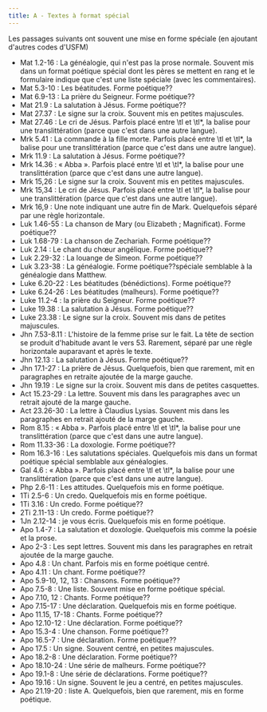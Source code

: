 ```yaml
---
title: A - Textes à format spécial
---
```

Les passages suivants ont souvent une mise en forme spéciale (en ajoutant d'autres codes d'USFM)

-  Mat 1.2-16 : La généalogie, qui n'est pas la prose normale. Souvent mis dans un format poétique spécial dont les pères se mettent en rang et le formulaire indique que c'est une liste spéciale (avec les commentaires).
-  Mat 5.3-10 : Les béatitudes. Forme poétique??
-  Mat 6.9-13 : La prière du Seigneur. Forme poétique??
-  Mat 21.9 : La salutation à Jésus. Forme poétique??
-  Mat 27.37 : Le signe sur la croix. Souvent mis en petites majuscules.
-  Mat 27.46 : Le cri de Jésus. Parfois placé entre \\tl et \\tl\*, la balise pour une translittération (parce que c'est dans une autre langue).
-  Mrk 5.41 : La commande à la fille morte. Parfois placé entre \\tl et \\tl\*, la balise pour une translittération (parce que c'est dans une autre langue).
-  Mrk 11.9 : La salutation à Jésus. Forme poétique??
-  Mrk 14.36 : « Abba ». Parfois placé entre \\tl et \\tl\*, la balise pour une translittération (parce que c'est dans une autre langue).
-  Mrk 15,26 : Le signe sur la croix. Souvent mis en petites majuscules.
-  Mrk 15,34 : Le cri de Jésus. Parfois placé entre \\tl et \\tl\*, la balise pour une translittération (parce que c'est dans une autre langue).
-  Mrk 16,9 : Une note indiquant une autre fin de Mark. Quelquefois séparé par une règle horizontale.
-  Luk 1.46-55 : La chanson de Mary (ou Elizabeth ; Magnificat). Forme poétique??
-  Luk 1.68-79 : La chanson de Zechariah. Forme poétique??
-  Luk 2.14 : Le chant du chœur angélique. Forme poétique??
-  Luk 2.29-32 : La louange de Simeon. Forme poétique??
-  Luk 3.23-38 : La généalogie. Forme poétique??spéciale semblable à la généalogie dans Matthew.
-  Luke 6.20-22 : Les béatitudes (bénédictions). Forme poétique??
-  Luke 6.24-26 : Les béatitudes (malheurs). Forme poétique??
-  Luke 11.2-4 : la prière du Seigneur. Forme poétique??
-  Luke 19.38 : La salutation à Jésus. Forme poétique??
-  Luke 23.38 : Le signe sur la croix. Souvent mis dans de petites majuscules.
-  Jhn 7.53-8.11 : L'histoire de la femme prise sur le fait. La tête de section se produit d'habitude avant le vers 53. Rarement, séparé par une règle horizontale auparavant et après le texte.
-  Jhn 12.13 : La salutation à Jésus. Forme poétique??
-  Jhn 17.1-27 : La prière de Jésus. Quelquefois, bien que rarement, mit en paragraphes en retraite ajoutée de la marge gauche.
-  Jhn 19.19 : Le signe sur la croix. Souvent mis dans de petites casquettes.
-  Act 15.23-29 : La lettre. Souvent mis dans les paragraphes avec un retrait ajouté de la marge gauche.
-  Act 23.26-30 : La lettre à Claudius Lysias. Souvent mis dans les paragraphes en retrait ajouté de la marge gauche.
-  Rom 8.15 : « Abba ». Parfois placé entre \\tl et \\tl\*, la balise pour une translittération (parce que c'est dans une autre langue).
-  Rom 11.33-36 : La doxologie. Forme poétique??
-  Rom 16.3-16 : Les salutations spéciales. Quelquefois mis dans un format poétique spécial semblable aux généalogies.
-  Gal 4.6 : « Abba ». Parfois placé entre \\tl et \\tl\*, la balise pour une translittération (parce que c'est dans une autre langue).
-  Php 2.6-11 : Les attitudes. Quelquefois mis en forme poétique.
-  1Ti 2.5-6 : Un credo. Quelquefois mis en forme poétique.
-  1Ti 3.16 : Un credo. Forme poétique??
-  2Ti 2.11-13 : Un credo. Forme poétique??
-  1Jn 2.12-14 : je vous écris. Quelquefois mis en forme poétique.
-  Apo 1.4-7 : La salutation et doxologie. Quelquefois mis comme la poésie et la prose.
-  Apo 2-3 : Les sept lettres. Souvent mis dans les paragraphes en retrait ajoutée de la marge gauche.
-  Apo 4.8 : Un chant. Parfois mis en forme poétique centré.
-  Apo 4.11 : Un chant. Forme poétique??
-  Apo 5.9-10, 12, 13 : Chansons. Forme poétique??
-  Apo 7.5-8 : Une liste. Souvent mise en forme poétique spécial.
-  Apo 7.10, 12 : Chants. Forme poétique??
-  Apo 7.15-17 : Une déclaration. Quelquefois mis en forme poétique.
-  Apo 11.15, 17-18 : Chants. Forme poétique??
-  Apo 12.10-12 : Une déclaration. Forme poétique??
-  Apo 15.3-4 : Une chanson. Forme poétique??
-  Apo 16.5-7 : Une déclaration. Forme poétique??
-  Apo 17.5 : Un signe. Souvent centré, en petites majuscules.
-  Apo 18.2-8 : Une déclaration. Forme poétique??
-  Apo 18.10-24 : Une série de malheurs. Forme poétique??
-  Apo 19.1-8 : Une série de déclarations. Forme poétique??
-  Apo 19.16 : Un signe. Souvent le jeu a centré, en petites majuscules.
-  Apo 21.19-20 : liste A. Quelquefois, bien que rarement, mis en forme poétique.
